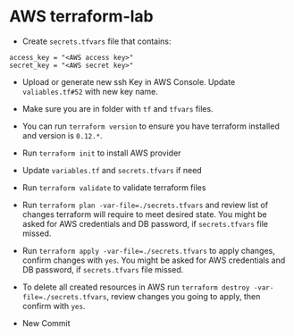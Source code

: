 # AWS terraform-lab

- Create `secrets.tfvars` file that contains: 
```
access_key = "<AWS access key>"
secret_key = "<AWS secret key>"
```
- Upload or generate new ssh Key in AWS Console. Update `valiables.tf#52` with new key name.
- Make sure you are in folder with `tf` and `tfvars` files.
- You can run `terraform version` to ensure you have terraform installed and
version is `0.12.*`.
- Run `terraform init` to install AWS provider
- Update `variables.tf` and `secrets.tfvars` if need
- Run `terraform validate` to validate terraform files
- Run `terraform plan -var-file=./secrets.tfvars` and review list of changes terraform will require to meet desired state. You might be asked for AWS credentials and DB password, if `secrets.tfvars` file missed.
- Run `terraform apply -var-file=./secrets.tfvars` to apply changes, confirm changes with `yes`. You might be asked for AWS credentials and DB password, if `secrets.tfvars` file missed.
- To delete all created resources in AWS run `terraform destroy -var-file=./secrets.tfvars`, review changes you going to apply, then confirm with `yes`.


- New Commit
